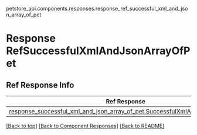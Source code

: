 petstore_api.components.responses.response_ref_successful_xml_and_json_array_of_pet
# Response RefSuccessfulXmlAndJsonArrayOfPet

## Ref Response Info
Ref Response | ApiResponse
------------ | -----------
[response_successful_xml_and_json_array_of_pet.SuccessfulXmlAndJsonArrayOfPet](../../components/responses/response_successful_xml_and_json_array_of_pet.md#successfulxmlandjsonarrayofpet) | [response_successful_xml_and_json_array_of_pet.ApiResponse](../../components/responses/response_successful_xml_and_json_array_of_pet.md#apiresponse)

[[Back to top]](#top) [[Back to Component Responses]](../../../README.md#Component-Responses) [[Back to README]](../../../README.md)

